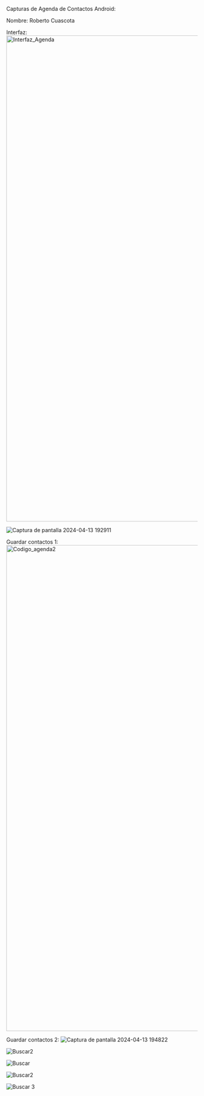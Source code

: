 Capturas de Agenda de Contactos Android:

Nombre: Roberto Cuascota

Interfaz:
<img width="1280" alt="Interfaz_Agenda" src="https://github.com/RobertoCCP/AppUTNAgendaContactos_CuascotaRoberto/assets/138709561/26e17ebd-378e-497d-a402-4a6612bd395b">


![Captura de pantalla 2024-04-13 192911](https://github.com/RobertoCCP/AppUTNAgendaContactos_CuascotaRoberto/assets/138709561/6e8f19b4-7f40-414f-aac4-82e03927d241)

Guardar contactos 1:
<img width="1280" alt="Codigo_agenda2" src="https://github.com/RobertoCCP/AppUTNAgendaContactos_CuascotaRoberto/assets/138709561/56f4df70-5c49-48b2-b918-f09ffaba385e">

Guardar contactos 2:
![Captura de pantalla 2024-04-13 194822](https://github.com/RobertoCCP/AppUTNAgendaContactos_CuascotaRoberto/assets/138709561/673b73e5-0bde-464d-85e9-ed0e938bff21)


![Buscar2](https://github.com/RobertoCCP/AppUTNAgendaContactos_CuascotaRoberto/assets/138709561/2a4f4fd7-d01e-4257-9021-c6e10cc79f65)

![Buscar](https://github.com/RobertoCCP/AppUTNAgendaContactos_CuascotaRoberto/assets/138709561/4dd45f68-0082-4e2c-9bc3-866558f66b7d)

![Buscar2](https://github.com/RobertoCCP/AppUTNAgendaContactos_CuascotaRoberto/assets/138709561/ef12b08d-d397-489a-a292-9abcee7445f2)

![Buscar 3](https://github.com/RobertoCCP/AppUTNAgendaContactos_CuascotaRoberto/assets/138709561/1270650a-01eb-4893-b89f-846a7682c330)
